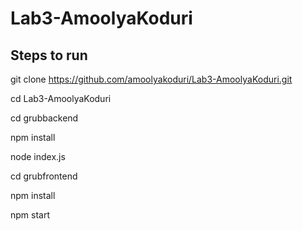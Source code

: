 # Lab3-AmoolyaKoduri

## Steps to run

git clone https://github.com/amoolyakoduri/Lab3-AmoolyaKoduri.git

cd Lab3-AmoolyaKoduri

cd grubbackend

npm install

node index.js

cd grubfrontend

npm install

npm start
